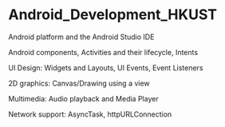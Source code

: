 # Android_Development_HKUST

Android platform and the Android Studio IDE

Android components, Activities and their lifecycle, Intents

UI Design: Widgets and Layouts, UI Events, Event Listeners

2D graphics: Canvas/Drawing using a view

Multimedia: Audio playback and Media Player

Network support: AsyncTask, httpURLConnection
